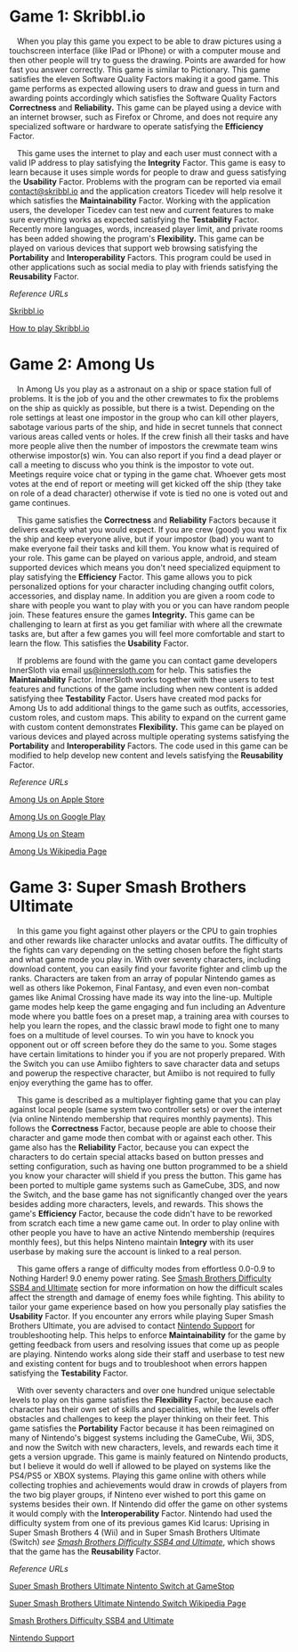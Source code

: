 
# Game 1: Skribbl.io #

&emsp;When you play this game you expect to be able to draw pictures using a touchscreen interface (like IPad or IPhone) or with a computer mouse and then other people will try to guess the drawing. Points are awarded for how fast you answer correctly. This game is similar to Pictionary. This game satisfies the eleven Software Quality Factors making it a good game. This game performs as expected allowing users to draw and guess in turn and awarding points accordingly which satisfies the Software Quality Factors **Correctness** and **Reliability.** This game can be played using a device with an internet browser, such as Firefox or Chrome, and does not require any specialized software or hardware to operate satisfying the **Efficiency** Factor. 

&emsp;This game uses the internet to play and each user must connect with a valid IP address to play satisfying the **Integrity** Factor. This game is easy to learn because it uses simple words for people to draw and guess satisfying the **Usability** Factor. Problems with the program can be reported via email contact@skribbl.io and the application creators Ticedev will help resolve it which satisfies the **Maintainability** Factor. Working with the application users, the developer Ticedev can test new and current features to make sure everything works as expected satisfying the **Testability** Factor. Recently more languages, words, increased player limit, and private rooms has been added showing the program's **Flexibility.** This game can be played on various devices that support web browsing satisfying the **Portability** and **Interoperability** Factors. This program could be used in other applications such as social media to play with friends satisfying the **Reusability** Factor.

*Reference URLs*

[Skribbl.io](skribbl.io)

[How to play Skribbl.io](https://www.wikihow.com/Play-Skribbl.io)

# Game 2: Among Us #

&emsp;In Among Us you play as a astronaut on a ship or space station full of problems. It is the job of you and the other crewmates to fix the problems on the ship as quickly as possible, but there is a twist. Depending on the role settings at least one impostor in the group who can kill other players, sabotage various parts of the ship, and hide in secret tunnels that connect various areas called vents or holes. If the crew finish all their tasks and have more people alive then the number of impostors the crewmate team wins otherwise impostor(s) win. You can also report if you find a dead player or call a meeting to discuss who you think is the impostor to vote out. Meetings require voice chat or typing in the game chat. Whoever gets most votes at the end of report or meeting will get kicked off the ship (they take on role of a dead character) otherwise if vote is tied no one is voted out and game continues.

&emsp;This game satisfies the **Correctness** and **Reliability** Factors because it delivers exactly what you would expect. If you are crew (good) you want fix the ship and keep everyone alive, but if your impostor (bad) you want to make everyone fail their tasks and kill them. You know what is required of your role. This game can be played on various apple, android, and steam supported devices which means you don't need specialized equipment to play satisfying the **Efficiency** Factor. This game allows you to pick personalized options for your character including changing outfit colors, accessories, and display name. In addition you are given a room code to share with people you want to play with you or you can have random people join. These features ensure the games **Integrity.** This game can be challenging to learn at first as you get familiar with where all the crewmate tasks are, but after a few games you will feel more comfortable and start to learn the flow. This satisfies the **Usability** Factor.

&emsp;If problems are found with the game you can contact game developers InnerSloth via email us@innersloth.com for help. This satisfies the **Maintainability** Factor. InnerSloth works together with thee users to test features and functions of the game including when new content is added satisfying thee **Testability** Factor. Users have created mod packs for Among Us to add additional things to the game such as outfits, accessories, custom roles, and custom maps. This ability to expand on the current game with custom content demonstrates **Flexibility.** This game can be played on various devices and played across multiple operating systems satisfying the **Portability** and **Interoperability** Factors. The code used in this game can be modified to help develop new content and levels satisfying the **Reusability** Factor.

*Reference URLs*

[Among Us on Apple Store](https://apps.apple.com/us/app/among-us/id1351168404)
    
[Among Us on Google Play](https://play.google.com/store/apps/details?id=com.innersloth.spacemafia&hl=en_US&gl=US)
    
[Among Us on Steam](https://store.steampowered.com/app/945360/Among_Us/)

[Among Us Wikipedia Page](https://en.m.wikipedia.org/wiki/Among_Us)


# Game 3: Super Smash Brothers Ultimate #

&emsp;In this game you fight against other players or the CPU to gain trophies and other rewards like character unlocks and avatar outfits. The difficulty of the fights can vary depending on the setting chosen before the fight starts and what game mode you play in. With over seventy characters, including download content, you can easily find your favorite fighter and climb up the ranks. Characters are taken from an array of popular Nintendo games as well as others like Pokemon, Final Fantasy, and even even non-combat games like Animal Crossing have made its way into the line-up. Multiple game modes help keep the game engaging and fun including an Adventure mode where you battle foes on a preset map, a training area with courses to help you learn the ropes, and the classic brawl mode to fight one to many foes on a multitude of level courses. To win you have to knock you opponent out or off screen before they do the same to you. Some stages have certain limitations to hinder you if you are not properly prepared. With the Switch you can use Amiibo fighters to save character data and setups and powerup the respective character, but Amiibo is not required to fully enjoy everything the game has to offer.

&emsp;This game is described as a multiplayer fighting game that you can play against local people (same system two controller sets) or over the internet (via online Nintendo membership that requires monthly payments). This follows the **Correctness** Factor, because people are able to choose their character and game mode then combat with or against each other. This game also has the **Reliability** Factor, because you can expect the characters to do certain special attacks based on button presses and setting configuration, such as having one button programmed to be a shield you know your character will shield if you press the button. This game has been ported to multiple game systems such as GameCube, 3DS, and now the Switch, and the base game has not significantly changed over the years besides adding more characters, levels, and rewards. This shows the game's **Efficiency** Factor, because the code didn't have to be reworked from scratch each time a new game came out. In order to play online with other people you have to have an active Nintendo membership (requires monthly fees), but this helps Ninteno maintain **Integry** with its user userbase by making sure the account is linked to a real person. 

&emsp;This game offers a range of difficulty modes from effortless 0.0-0.9 to Nothing Harder! 9.0 enemy power rating. See [Smash Brothers Difficulty SSB4 and Ultimate](https://www.ssbwiki.com/Difficulty) section for more information on how the difficult scales affect the strength and damage of enemy foes while fighting. This ability to tailor your game experience based on how you personally play satisfies the **Usability** Factor. If you encounter any errors while playing Super Smash Brothers Ultimate, you are advised to contact [Nintendo Support](https://en-americas-support.nintendo.com/) for troubleshooting help. This helps to enforce **Maintainability** for the game by getting feedback from users and resolving issues that come up as people are playing. Nintendo works along side their staff and userbase to test new and existing content for bugs and to troubleshoot when errors happen satisfying the **Testability** Factor. 

&emsp;With over seventy characters and over one hundred unique selectable levels to play on this game satisfies the **Flexibility** Factor, because each character has their own set of skills and specialities, while the levels offer obstacles and challenges to keep the player thinking on their feet. This game satisfies the **Portability** Factor because it has been reimagined on many of Nintendo's biggest systems including the GameCube, Wii, 3DS, and now the Switch with new characters, levels, and rewards each time it gets a version upgrade. This game is mainly featured on Nintendo products, but I believe it would do well if allowed to be played on systems like the PS4/PS5 or XBOX systems. Playing this game online with others while collecting trophies and achievements would draw in crowds of players from the two big player groups, if Ninteno ever wished to port this game on systems besides their own. If Nintendo did offer the game on other systems it would comply with the **Interoperability** Factor. Nintendo had used the difficulty system from one of its previous games Kid Icarus: Uprising in Super Smash Brothers 4 (Wii) and in Super Smash Brothers Ultimate (Switch) *see [Smash Brothers Difficulty SSB4 and Ultimate](https://www.ssbwiki.com/Difficulty)*, which shows that the game has the **Reusability** Factor.


*Reference URLs*

[Super Smash Brothers Ultimate Nintento Switch at GameStop](https://www.gamestop.com/video-games/switch/games/products/super-smash-bros.-ultimate/10159620.html)

[Super Smash Brothers Ultimate Nintendo Switch Wikipedia Page](https://en.m.wikipedia.org/wiki/Super_Smash_Bros._Ultimate)

[Smash Brothers Difficulty SSB4 and Ultimate](https://www.ssbwiki.com/Difficulty)

[Nintendo Support](https://en-americas-support.nintendo.com/)
